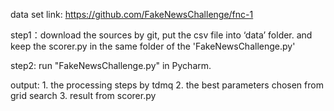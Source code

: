 data set link: https://github.com/FakeNewsChallenge/fnc-1

step1：download the sources by git, put the csv file into ‘data’ folder.
       and keep the scorer.py in the same folder of the 'FakeNewsChallenge.py'

step2: run "FakeNewsChallenge.py" in Pycharm.

output: 1. the processing steps by tdmq
        2. the best parameters chosen from grid search
        3. result from scorer.py